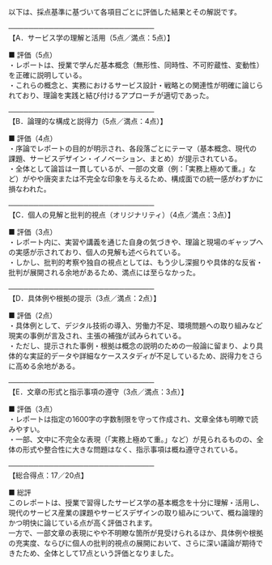 以下は、採点基準に基づいて各項目ごとに評価した結果とその解説です。

─────────────────────────────  
【A．サービス学の理解と活用（5点／満点：5点）】

■ 評価（5点）  
・レポートは、授業で学んだ基本概念（無形性、同時性、不可貯蔵性、変動性）を正確に説明している。  
・これらの概念と、実務におけるサービス設計・戦略との関連性が明確に論じられており、理論を実践と結び付けるアプローチが適切であった。

─────────────────────────────  
【B．論理的な構成と説得力（5点／満点：4点）】

■ 評価（4点）  
・序論でレポートの目的が明示され、各段落ごとにテーマ（基本概念、現代の課題、サービスデザイン・イノベーション、まとめ）が提示されている。  
・全体として論旨は一貫しているが、一部の文章（例：「実務上極めて重。」など）がやや唐突または不完全な印象を与えるため、構成面での統一感がわずかに損なわれた。

─────────────────────────────  
【C．個人の見解と批判的視点（オリジナリティ）（4点／満点：3点）】

■ 評価（3点）  
・レポート内に、実習や講義を通じた自身の気づきや、理論と現場のギャップへの実感が示されており、個人の見解も述べられている。  
・しかし、批判的考察や独自の視点としては、もう少し深掘りや具体的な反省・批判が展開される余地があるため、満点には至らなかった。

─────────────────────────────  
【D．具体例や根拠の提示（3点／満点：2点）】

■ 評価（2点）  
・具体例として、デジタル技術の導入、労働力不足、環境問題への取り組みなど現実の事例が言及され、主張の補強が試みられている。  
・ただし、提示された事例・根拠は概念の説明のための一般論に留まり、より具体的な実証的データや詳細なケーススタディが不足しているため、説得力をさらに高める余地がある。

─────────────────────────────  
【E．文章の形式と指示事項の遵守（3点／満点：3点）】

■ 評価（3点）  
・レポートは指定の1600字の字数制限を守って作成され、文章全体も明瞭で読みやすい。  
・一部、文中に不完全な表現（「実務上極めて重。」など）が見られるものの、全体の形式や整合性に大きな問題はなく、指示事項は概ね遵守されている。

─────────────────────────────  
【総合得点：17／20点】

■ 総評  
このレポートは、授業で習得したサービス学の基本概念を十分に理解・活用し、現代のサービス産業の課題やサービスデザインの取り組みについて、概ね論理的かつ明快に論じている点が高く評価されます。  
一方で、一部文章の表現にやや不明瞭な箇所が見受けられるほか、具体例や根拠の充実度、ならびに個人の批判的視点の展開において、さらに深い議論が期待できたため、全体として17点という評価となりました。